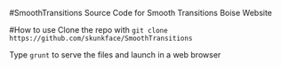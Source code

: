 #SmoothTransitions
Source Code for Smooth Transitions Boise Website

#How to use
Clone the repo with `git clone https://github.com/skunkface/SmoothTransitions`

Type `grunt` to serve the files and launch in a web browser
